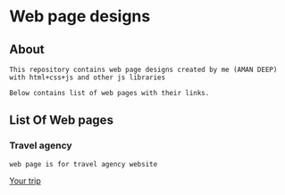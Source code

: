 # Web page designs

## About
    This repository contains web page designs created by me (AMAN DEEP) with html+css+js and other js libraries
    
    Below contains list of web pages with their links.

## List Of Web pages
### Travel agency
    web page is for travel agency website
[   Your trip](https://https://a-deep97.github.io/web-page-designs/travel%20agency/)